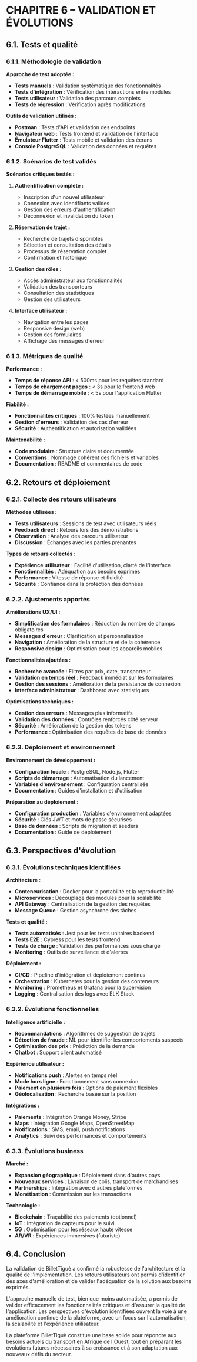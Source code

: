 # CHAPITRE 6 – VALIDATION ET ÉVOLUTIONS

## 6.1. Tests et qualité

### 6.1.1. Méthodologie de validation

**Approche de test adoptée :**
- **Tests manuels** : Validation systématique des fonctionnalités
- **Tests d'intégration** : Vérification des interactions entre modules
- **Tests utilisateur** : Validation des parcours complets
- **Tests de régression** : Vérification après modifications

**Outils de validation utilisés :**
- **Postman** : Tests d'API et validation des endpoints
- **Navigateur web** : Tests frontend et validation de l'interface
- **Émulateur Flutter** : Tests mobile et validation des écrans
- **Console PostgreSQL** : Validation des données et requêtes

### 6.1.2. Scénarios de test validés

**Scénarios critiques testés :**

1. **Authentification complète :**
   - Inscription d'un nouvel utilisateur
   - Connexion avec identifiants valides
   - Gestion des erreurs d'authentification
   - Déconnexion et invalidation du token

2. **Réservation de trajet :**
   - Recherche de trajets disponibles
   - Sélection et consultation des détails
   - Processus de réservation complet
   - Confirmation et historique

3. **Gestion des rôles :**
   - Accès administrateur aux fonctionnalités
   - Validation des transporteurs
   - Consultation des statistiques
   - Gestion des utilisateurs

4. **Interface utilisateur :**
   - Navigation entre les pages
   - Responsive design (web)
   - Gestion des formulaires
   - Affichage des messages d'erreur

### 6.1.3. Métriques de qualité

**Performance :**
- **Temps de réponse API** : < 500ms pour les requêtes standard
- **Temps de chargement pages** : < 3s pour le frontend web
- **Temps de démarrage mobile** : < 5s pour l'application Flutter

**Fiabilité :**
- **Fonctionnalités critiques** : 100% testées manuellement
- **Gestion d'erreurs** : Validation des cas d'erreur
- **Sécurité** : Authentification et autorisation validées

**Maintenabilité :**
- **Code modulaire** : Structure claire et documentée
- **Conventions** : Nommage cohérent des fichiers et variables
- **Documentation** : README et commentaires de code

## 6.2. Retours et déploiement

### 6.2.1. Collecte des retours utilisateurs

**Méthodes utilisées :**
- **Tests utilisateurs** : Sessions de test avec utilisateurs réels
- **Feedback direct** : Retours lors des démonstrations
- **Observation** : Analyse des parcours utilisateur
- **Discussion** : Échanges avec les parties prenantes

**Types de retours collectés :**
- **Expérience utilisateur** : Facilité d'utilisation, clarté de l'interface
- **Fonctionnalités** : Adéquation aux besoins exprimés
- **Performance** : Vitesse de réponse et fluidité
- **Sécurité** : Confiance dans la protection des données

### 6.2.2. Ajustements apportés

**Améliorations UX/UI :**
- **Simplification des formulaires** : Réduction du nombre de champs obligatoires
- **Messages d'erreur** : Clarification et personnalisation
- **Navigation** : Amélioration de la structure et de la cohérence
- **Responsive design** : Optimisation pour les appareils mobiles

**Fonctionnalités ajoutées :**
- **Recherche avancée** : Filtres par prix, date, transporteur
- **Validation en temps réel** : Feedback immédiat sur les formulaires
- **Gestion des sessions** : Amélioration de la persistance de connexion
- **Interface administrateur** : Dashboard avec statistiques

**Optimisations techniques :**
- **Gestion des erreurs** : Messages plus informatifs
- **Validation des données** : Contrôles renforcés côté serveur
- **Sécurité** : Amélioration de la gestion des tokens
- **Performance** : Optimisation des requêtes de base de données

### 6.2.3. Déploiement et environnement

**Environnement de développement :**
- **Configuration locale** : PostgreSQL, Node.js, Flutter
- **Scripts de démarrage** : Automatisation du lancement
- **Variables d'environnement** : Configuration centralisée
- **Documentation** : Guides d'installation et d'utilisation

**Préparation au déploiement :**
- **Configuration production** : Variables d'environnement adaptées
- **Sécurité** : Clés JWT et mots de passe sécurisés
- **Base de données** : Scripts de migration et seeders
- **Documentation** : Guide de déploiement

## 6.3. Perspectives d'évolution

### 6.3.1. Évolutions techniques identifiées

**Architecture :**
- **Conteneurisation** : Docker pour la portabilité et la reproductibilité
- **Microservices** : Découplage des modules pour la scalabilité
- **API Gateway** : Centralisation de la gestion des requêtes
- **Message Queue** : Gestion asynchrone des tâches

**Tests et qualité :**
- **Tests automatisés** : Jest pour les tests unitaires backend
- **Tests E2E** : Cypress pour les tests frontend
- **Tests de charge** : Validation des performances sous charge
- **Monitoring** : Outils de surveillance et d'alertes

**Déploiement :**
- **CI/CD** : Pipeline d'intégration et déploiement continus
- **Orchestration** : Kubernetes pour la gestion des conteneurs
- **Monitoring** : Prometheus et Grafana pour la supervision
- **Logging** : Centralisation des logs avec ELK Stack

### 6.3.2. Évolutions fonctionnelles

**Intelligence artificielle :**
- **Recommandations** : Algorithmes de suggestion de trajets
- **Détection de fraude** : ML pour identifier les comportements suspects
- **Optimisation des prix** : Prédiction de la demande
- **Chatbot** : Support client automatisé

**Expérience utilisateur :**
- **Notifications push** : Alertes en temps réel
- **Mode hors ligne** : Fonctionnement sans connexion
- **Paiement en plusieurs fois** : Options de paiement flexibles
- **Géolocalisation** : Recherche basée sur la position

**Intégrations :**
- **Paiements** : Intégration Orange Money, Stripe
- **Maps** : Intégration Google Maps, OpenStreetMap
- **Notifications** : SMS, email, push notifications
- **Analytics** : Suivi des performances et comportements

### 6.3.3. Évolutions business

**Marché :**
- **Expansion géographique** : Déploiement dans d'autres pays
- **Nouveaux services** : Livraison de colis, transport de marchandises
- **Partnerships** : Intégration avec d'autres plateformes
- **Monétisation** : Commission sur les transactions

**Technologie :**
- **Blockchain** : Traçabilité des paiements (optionnel)
- **IoT** : Intégration de capteurs pour le suivi
- **5G** : Optimisation pour les réseaux haute vitesse
- **AR/VR** : Expériences immersives (futuriste)

## 6.4. Conclusion

La validation de BilletTiguè a confirmé la robustesse de l'architecture et la qualité de l'implémentation. Les retours utilisateurs ont permis d'identifier des axes d'amélioration et de valider l'adéquation de la solution aux besoins exprimés.

L'approche manuelle de test, bien que moins automatisée, a permis de valider efficacement les fonctionnalités critiques et d'assurer la qualité de l'application. Les perspectives d'évolution identifiées ouvrent la voie à une amélioration continue de la plateforme, avec un focus sur l'automatisation, la scalabilité et l'expérience utilisateur.

La plateforme BilletTiguè constitue une base solide pour répondre aux besoins actuels du transport en Afrique de l'Ouest, tout en préparant les évolutions futures nécessaires à sa croissance et à son adaptation aux nouveaux défis du secteur. 